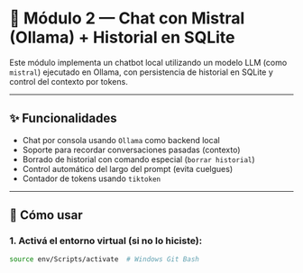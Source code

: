 # 🧠 Módulo 2 — Chat con Mistral (Ollama) + Historial en SQLite

Este módulo implementa un chatbot local utilizando un modelo LLM (como `mistral`) ejecutado en Ollama, con persistencia de historial en SQLite y control del contexto por tokens.

---

## ✨ Funcionalidades

- Chat por consola usando `Ollama` como backend local
- Soporte para recordar conversaciones pasadas (contexto)
- Borrado de historial con comando especial (`borrar historial`)
- Control automático del largo del prompt (evita cuelgues)
- Contador de tokens usando `tiktoken`

---

## 🚀 Cómo usar

### 1. Activá el entorno virtual (si no lo hiciste):

```bash
source env/Scripts/activate  # Windows Git Bash
```
